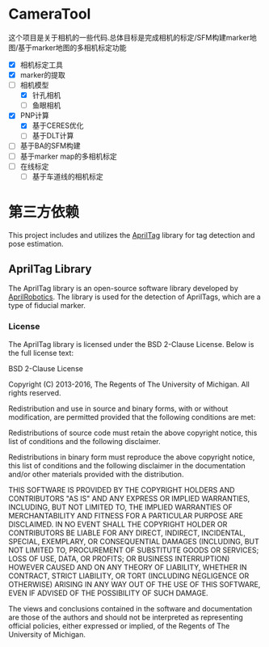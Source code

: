 # CameraTool
这个项目是关于相机的一些代码.总体目标是完成相机的标定/SFM构建marker地图/基于marker地图的多相机标定功能
- [x] 相机标定工具
- [x] marker的提取
- [ ] 相机模型
    - [x] 针孔相机
    - [ ] 鱼眼相机
- [x] PNP计算
  - [x] 基于CERES优化
  - [ ] 基于DLT计算
- [ ] 基于BA的SFM构建
- [ ] 基于marker map的多相机标定
- [ ] 在线标定
    - [ ] 基于车道线的相机标定
# 第三方依赖
This project includes and utilizes the [AprilTag](https://github.com/AprilRobotics/apriltag) library for tag detection and pose estimation.

## AprilTag Library

The AprilTag library is an open-source software library developed by [AprilRobotics](https://github.com/AprilRobotics). The library is used for the detection of AprilTags, which are a type of fiducial marker.

### License

The AprilTag library is licensed under the BSD 2-Clause License. Below is the full license text:

BSD 2-Clause License

Copyright (C) 2013-2016, The Regents of The University of Michigan. All rights reserved.

Redistribution and use in source and binary forms, with or without modification, are permitted provided that the following conditions are met:

Redistributions of source code must retain the above copyright notice, this list of conditions and the following disclaimer.

Redistributions in binary form must reproduce the above copyright notice, this list of conditions and the following disclaimer in the documentation and/or other materials provided with the distribution.

THIS SOFTWARE IS PROVIDED BY THE COPYRIGHT HOLDERS AND CONTRIBUTORS "AS IS" AND ANY EXPRESS OR IMPLIED WARRANTIES, INCLUDING, BUT NOT LIMITED TO, THE IMPLIED WARRANTIES OF MERCHANTABILITY AND FITNESS FOR A PARTICULAR PURPOSE ARE DISCLAIMED. IN NO EVENT SHALL THE COPYRIGHT HOLDER OR CONTRIBUTORS BE LIABLE FOR ANY DIRECT, INDIRECT, INCIDENTAL, SPECIAL, EXEMPLARY, OR CONSEQUENTIAL DAMAGES (INCLUDING, BUT NOT LIMITED TO, PROCUREMENT OF SUBSTITUTE GOODS OR SERVICES; LOSS OF USE, DATA, OR PROFITS; OR BUSINESS INTERRUPTION) HOWEVER CAUSED AND ON ANY THEORY OF LIABILITY, WHETHER IN CONTRACT, STRICT LIABILITY, OR TORT (INCLUDING NEGLIGENCE OR OTHERWISE) ARISING IN ANY WAY OUT OF THE USE OF THIS SOFTWARE, EVEN IF ADVISED OF THE POSSIBILITY OF SUCH DAMAGE.

The views and conclusions contained in the software and documentation are those of the authors and should not be interpreted as representing official policies, either expressed or implied, of the Regents of The University of Michigan.
